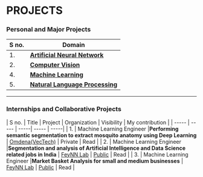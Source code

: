 # PROJECTS

### Personal and Major Projects
| **S no.** | **Domain** | 
| ----- | ----- |
| 1. | [**Artificial Neural Network**](https://github.com/vaasu2002/PROJECTS/tree/main/Artificial%20Neural%20Network) |
| 2. | [**Computer Vision**](https://github.com/vaasu2002/PROJECTS/tree/main/Computer%20Vision) |
| 4. | [**Machine Learning**](https://github.com/vaasu2002/PROJECTS/tree/main/Machine%20Learning) |
| 5. | [**Natural Language Processing**](https://github.com/vaasu2002/PROJECTS/tree/main/Natural%20Language%20Processing) |



---------------------------------------------------




### Internships and Collaborative Projects
| S no. | Title  | Project | Organization | Visibility | My contribution |
| ----- | ----- | -----| ----- | -----|
| 1. | Machine Learning Engineer |**Performing semantic segmentation to extract mosquito anatomy using Deep Learning** | [Omdena(VecTech)](https://www.vectech.io/) | Private | Read |
| 2. | Machine Learning Engineer |**Segmentation and analysis of Artificial Intelligence and Data Science related jobs in India** | [FeyNN Lab](https://feynnlabs.com/) | [Public](https://github.com/vaasu2002/Feynn-Labs/blob/main/Job%20Segmentation/SEGMENTATION%20AND%20ANALYSIS%20OF%20ARTIFICIAL%20INTELLIGENCE%20JOB%20MARKET%20IN%20INDIA.pdf) | Read |
| 3. | Machine Learning Engineer |**Market Basket Analysis for small and medium businesses** | [FeyNN Lab](https://feynnlabs.com/) | [Public](https://github.com/vaasu2002/Market-Basket-Analysis) | Read |




